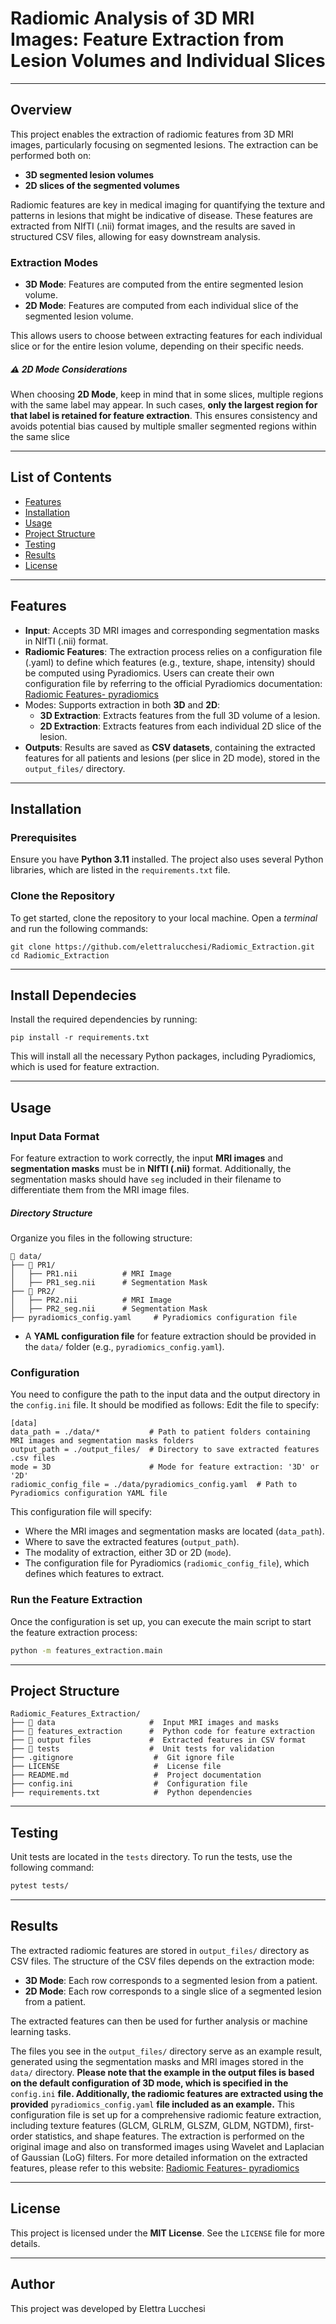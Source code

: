 # Radiomic Analysis of 3D MRI Images: Feature Extraction from Lesion Volumes and Individual Slices
---
## Overview
This project enables the extraction of radiomic features from 3D MRI images, particularly focusing on segmented lesions. The extraction can be performed both on:
- **3D segmented lesion volumes**
- **2D slices of the segmented volumes**

Radiomic features are key in medical imaging for quantifying the texture and patterns in lesions that might be indicative of disease. These features are extracted from NIfTI (.nii) format images, and the results are saved in structured CSV files, allowing for easy downstream analysis.
### Extraction Modes
- **3D Mode**: Features are computed from the entire segmented lesion volume.
- **2D Mode**: Features are computed from each individual slice of the segmented lesion volume.

This allows users to choose between extracting features for each individual slice or for the entire lesion volume, depending on their specific needs.

##### ⚠️  2D Mode Considerations
When choosing **2D Mode**, keep in mind that in some slices, multiple regions with the same label may appear. In such cases, **only the largest region for that label is retained for feature extraction**. This ensures consistency and avoids potential bias caused by multiple smaller segmented regions within the same slice

---
## List of Contents
- [Features](#features)
- [Installation](#installation) 
- [Usage](#usage)
- [Project Structure](#project-structure)
- [Testing](#testing)
- [Results](#results) 
- [License](license)

---
## Features

- **Input**: Accepts 3D MRI images and corresponding segmentation masks in NIfTI (.nii) format.
- **Radiomic Features**: The extraction process relies on a configuration file (.yaml) to define which features (e.g., texture, shape, intensity) should be computed using Pyradiomics. Users can create their own configuration file by referring to the official Pyradiomics documentation: [Radiomic Features- pyradiomics](https://pyradiomics.readthedocs.io/en/latest/features.html)
- Modes: Supports extraction in both **3D** and **2D**:
    - **3D Extraction**: Extracts features from the full 3D volume of a lesion.
    - **2D Extraction**: Extracts features from each individual 2D slice of the lesion.
- **Outputs**:  Results are saved as **CSV datasets**, containing the extracted features for all patients and lesions (per slice in 2D mode), stored in the `output_files/` directory.

---
## Installation

### Prerequisites
Ensure you have **Python 3.11** installed. The project also uses several Python libraries, which are listed in the `requirements.txt` file.
### Clone the Repository
To get started, clone the repository to your local machine. Open a _terminal_ and run the following commands:
```shell
git clone https://github.com/elettralucchesi/Radiomic_Extraction.git
cd Radiomic_Extraction
```
---
## Install Dependecies 

Install the required dependencies by running:
```shell
pip install -r requirements.txt
```
This will install all the necessary Python packages, including Pyradiomics, which is used for feature extraction.

---
## Usage

### Input Data Format
For feature extraction to work correctly, the input **MRI images** and **segmentation masks** must be in **NIfTI (.nii)** format. Additionally, the segmentation masks should have `seg` included in their filename to differentiate them from the MRI image files.
##### Directory Structure
Organize you files in the following structure:
```
📂 data/
├── 📂 PR1/
│   ├── PR1.nii          # MRI Image
│   ├── PR1_seg.nii      # Segmentation Mask
├── 📂 PR2/
│   ├── PR2.nii          # MRI Image
│   ├── PR2_seg.nii      # Segmentation Mask
├── pyradiomics_config.yaml     # Pyradiomics configuration file
```
- A **YAML configuration file** for feature extraction should be provided in the `data/` folder (e.g., `pyradiomics_config.yaml`).

### Configuration
You need to configure the path to the input data and the output directory in the `config.ini` file. It should be modified as follows:
Edit the  file to specify:
```shell
[data]
data_path = ./data/*           # Path to patient folders containing MRI images and segmentation masks folders
output_path = ./output_files/  # Directory to save extracted features .csv files
mode = 3D                      # Mode for feature extraction: '3D' or '2D'
radiomic_config_file = ./data/pyradiomics_config.yaml  # Path to Pyradiomics configuration YAML file
```
This configuration file will specify:
- Where the MRI images and segmentation masks are located (`data_path`).
- Where to save the extracted features (`output_path`).
- The modality of extraction, either 3D or 2D (`mode`).
- The configuration file for Pyradiomics (`radiomic_config_file`), which defines which features to extract.

### Run the Feature Extraction
Once the configuration is set up, you can execute the main script to start the feature extraction process:
```bash
python -m features_extraction.main 
```
---
## Project Structure

```
Radiomic_Features_Extraction/
├── 📂 data                     #  Input MRI images and masks
├── 📂 features_extraction      #  Python code for feature extraction
├── 📂 output files             #  Extracted features in CSV format
├── 📂 tests                    #  Unit tests for validation
├── .gitignore                  #  Git ignore file
├── LICENSE                     #  License file
├── README.md                   #  Project documentation
├── config.ini                  #  Configuration file
├── requirements.txt            #  Python dependencies
```
---
## Testing

Unit tests are located in the `tests` directory. To run the tests, use the following command:
```bash
pytest tests/
```
---
## Results

The extracted radiomic features are stored in `output_files/` directory as CSV files. The structure of the CSV files depends on the extraction mode:
- **3D Mode**: Each row corresponds to a segmented lesion from a patient.
- **2D Mode**:  Each row corresponds to a single slice of a segmented lesion from a patient.

The extracted features can then be used for further analysis or machine learning tasks.

The files you see in the `output_files/` directory serve as an example result, generated using the segmentation masks and MRI images stored in the `data/` directory. 
**Please note that the example in the output files is based on the default configuration of 3D mode, which is specified in the** `config.ini` **file. Additionally, the radiomic features are extracted using the provided** `pyradiomics_config.yaml` **file included as an example.**
This configuration file is set up for a comprehensive radiomic feature extraction, including texture features (GLCM, GLRLM, GLSZM, GLDM, NGTDM), first-order statistics, and shape features. The extraction is performed on the original image and also on transformed images using Wavelet and Laplacian of Gaussian (LoG) filters. 
For more detailed information on the extracted features, please refer to this website: [Radiomic Features- pyradiomics](https://pyradiomics.readthedocs.io/en/latest/features.html)

---
## License

This project is licensed under the **MIT License**. See the `LICENSE` file for more details.

---
## Author

This project was developed by Elettra Lucchesi
